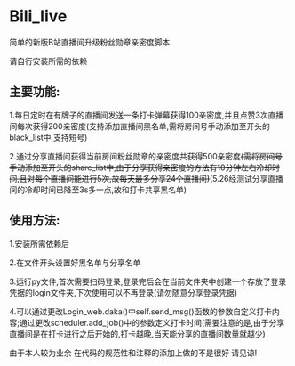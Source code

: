 # Bili_live

简单的新版B站直播间升级粉丝勋章亲密度脚本

请自行安装所需的依赖

## 主要功能:

1.每日定时在有牌子的直播间发送一条打卡弹幕获得100亲密度,并且点赞3次直播间每次获得200亲密度(支持添加直播间黑名单,需将房间号手动添加至开头的black_list中,支持短号) 

2.通过分享直播间获得当前房间粉丝勋章的亲密度共获得500亲密度~~(需将房间号手动添加至开头的share_list中,由于分享获得亲密度的方法有10分钟左右冷却时间,且对每个直播间能进行5次,故每天最多分享24个直播间)~~(5.26经测试分享直播间的冷却时间已降至3s多一点,故和打卡共享黑名单)



## 使用方法:

1.安装所需依赖后

2.在文件开头设置好黑名单与分享名单

3.运行py文件,首次需要扫码登录,登录完后会在当前文件夹中创建一个存放了登录凭据的login文件夹,下次使用可以不再登录(请勿随意分享登录凭据)

4.可以通过更改Login_web.daka()中self.send_msg()函数的参数自定义打卡内容;通过更改scheduler.add_job()中的参数定义打卡时间(需要注意的是,由于分享直播间是在打卡进行之后开始的,打卡越晚,当天能分享的直播间数量就越少)




由于本人较为业余 在代码的规范性和注释的添加上做的不是很好 请见谅!
